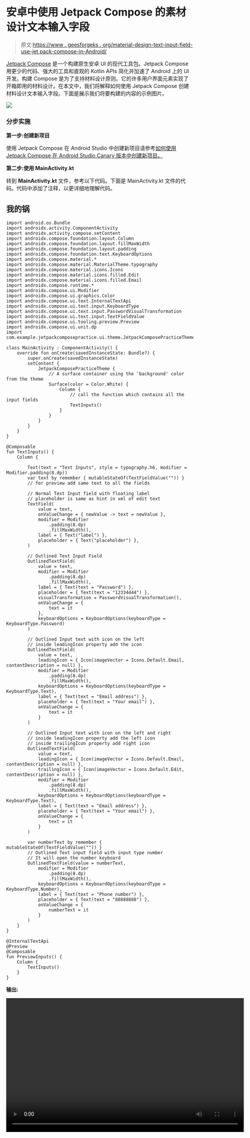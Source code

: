 # 安卓中使用 Jetpack Compose 的素材设计文本输入字段

> 原文:[https://www . geesforgeks . org/material-design-text-input-field-use-jet pack-compose-in-Android/](https://www.geeksforgeeks.org/material-design-text-input-field-using-jetpack-compose-in-android/)

[Jetpack Compose](https://www.geeksforgeeks.org/basics-of-jetpack-compose-in-android/) 是一个构建原生安卓 UI 的现代工具包。Jetpack Compose 用更少的代码、强大的工具和直观的 Kotlin APIs 简化并加速了 Android 上的 UI 开发。构建 Compose 是为了支持材料设计原则。它的许多用户界面元素实现了开箱即用的材料设计。在本文中，我们将解释如何使用 Jetpack Compose 创建材料设计文本输入字段。下面是展示我们将要构建的内容的示例图片。

![](img/8a09406965f68d490bf9faba9deb2096.png)

### **分步实施**

**第一步:创建新项目**

使用 Jetpack Compose 在 Android Studio 中创建新项目请参考[如何使用 Jetpack Compose 在 Android Studio Canary 版本中创建新项目。](https://www.geeksforgeeks.org/how-to-create-a-new-project-in-android-studio-canary-version-with-jetpack-compose/)

**第二步:使用 MainActivity.kt**

转到 **MainActivity.kt** 文件，参考以下代码。下面是 MainActivity.kt 文件的代码。代码中添加了注释，以更详细地理解代码。

## 我的锅

```
import android.os.Bundle
import androidx.activity.ComponentActivity
import androidx.activity.compose.setContent
import androidx.compose.foundation.layout.Column
import androidx.compose.foundation.layout.fillMaxWidth
import androidx.compose.foundation.layout.padding
import androidx.compose.foundation.text.KeyboardOptions
import androidx.compose.material.*
import androidx.compose.material.MaterialTheme.typography
import androidx.compose.material.icons.Icons
import androidx.compose.material.icons.filled.Edit
import androidx.compose.material.icons.filled.Email
import androidx.compose.runtime.*
import androidx.compose.ui.Modifier
import androidx.compose.ui.graphics.Color
import androidx.compose.ui.text.InternalTextApi
import androidx.compose.ui.text.input.KeyboardType
import androidx.compose.ui.text.input.PasswordVisualTransformation
import androidx.compose.ui.text.input.TextFieldValue
import androidx.compose.ui.tooling.preview.Preview
import androidx.compose.ui.unit.dp
import com.example.jetpackcomposepractice.ui.theme.JetpackComposePracticeTheme

class MainActivity : ComponentActivity() {
    override fun onCreate(savedInstanceState: Bundle?) {
        super.onCreate(savedInstanceState)
        setContent {
            JetpackComposePracticeTheme {
                // A surface container using the 'background' color from the theme
                Surface(color = Color.White) {
                    Column {
                        // call the function which contains all the input fields
                        TextInputs()
                    }
                }
            }
        }
    }
}

@Composable
fun TextInputs() {
    Column {

        Text(text = "Text Inputs", style = typography.h6, modifier = Modifier.padding(8.dp))
        var text by remember { mutableStateOf(TextFieldValue("")) }
        // for preview add same text to all the fields

        // Normal Text Input field with floating label
        // placeholder is same as hint in xml of edit text
        TextField(
            value = text,
            onValueChange = { newValue -> text = newValue },
            modifier = Modifier
                .padding(8.dp)
                .fillMaxWidth(),
            label = { Text("label") },
            placeholder = { Text("placeholder") },
        )

        // Outlined Text Input Field
        OutlinedTextField(
            value = text,
            modifier = Modifier
                .padding(8.dp)
                .fillMaxWidth(),
            label = { Text(text = "Password") },
            placeholder = { Text(text = "12334444") },
            visualTransformation = PasswordVisualTransformation(),
            onValueChange = {
                text = it
            },
            keyboardOptions = KeyboardOptions(keyboardType = KeyboardType.Password)
        )

        // Outlined Input text with icon on the left
        // inside leadingIcon property add the icon
        OutlinedTextField(
            value = text,
            leadingIcon = { Icon(imageVector = Icons.Default.Email, contentDescription = null) },
            modifier = Modifier
                .padding(8.dp)
                .fillMaxWidth(),
            keyboardOptions = KeyboardOptions(keyboardType = KeyboardType.Text),
            label = { Text(text = "Email address") },
            placeholder = { Text(text = "Your email") },
            onValueChange = {
                text = it
            }
        )

        // Outlined Input text with icon on the left and right
        // inside leadingIcon property add the left icon
        // inside trailingIcon property add right icon
        OutlinedTextField(
            value = text,
            leadingIcon = { Icon(imageVector = Icons.Default.Email, contentDescription = null) },
            trailingIcon = { Icon(imageVector = Icons.Default.Edit, contentDescription = null) },
            modifier = Modifier
                .padding(8.dp)
                .fillMaxWidth(),
            keyboardOptions = KeyboardOptions(keyboardType = KeyboardType.Text),
            label = { Text(text = "Email address") },
            placeholder = { Text(text = "Your email") },
            onValueChange = {
                text = it
            }
        )

        var numberText by remember { mutableStateOf(TextFieldValue("")) }
        // Outlined Text input field with input type number
        // It will open the number keyboard
        OutlinedTextField(value = numberText,
            modifier = Modifier
                .padding(8.dp)
                .fillMaxWidth(),
            keyboardOptions = KeyboardOptions(keyboardType = KeyboardType.Number),
            label = { Text(text = "Phone number") },
            placeholder = { Text(text = "88888888") },
            onValueChange = {
                numberText = it
            }
        )
    }
}

@InternalTextApi
@Preview
@Composable
fun PreviewInputs() {
    Column {
        TextInputs()
    }
}
```

**输出:**

<video class="wp-video-shortcode" id="video-584534-1" width="640" height="360" preload="metadata" controls=""><source type="video/mp4" src="https://media.geeksforgeeks.org/wp-content/uploads/20210327231912/material_design_text_input_gfg1.mp4?_=1">[https://media.geeksforgeeks.org/wp-content/uploads/20210327231912/material_design_text_input_gfg1.mp4](https://media.geeksforgeeks.org/wp-content/uploads/20210327231912/material_design_text_input_gfg1.mp4)</video>
